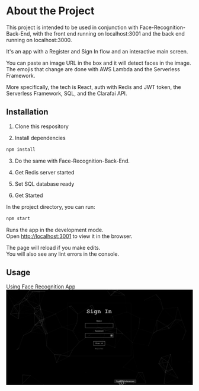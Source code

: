# About the Project

This project is intended to be used in conjunction with Face-Recognition-Back-End, with the front end running on localhost:3001 and the back end running on localhost:3000.

It's an app with a Register and Sign In flow and an interactive main screen.

You can paste an image URL in the box and it will detect faces in the image. The emojis that change are done with AWS Lambda and the Serverless Framework.

More specifically, the tech is React, auth with Redis and JWT token, the Serverless Framework, SQL, and the Clarafai API.

## Installation

1. Clone this respository

2. Install dependencies

```bash
npm install
```

3. Do the same with Face-Recognition-Back-End.

4. Get Redis server started

5. Set SQL database ready

6. Get Started 

In the project directory, you can run:

```bash
npm start
```
Runs the app in the development mode.<br>
Open [http://localhost:3001](http://localhost:3001) to view it in the browser.

The page will reload if you make edits.<br>
You will also see any lint errors in the console.

## Usage

Using Face Recognition App
![Using Face Recognition App](/Images/Face-Recognition-App.gif)
